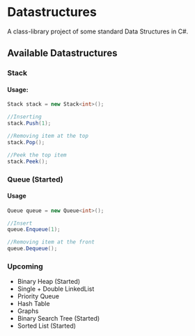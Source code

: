 # Datastructures

A class-library project of some standard Data Structures in C#.

## Available Datastructures

### Stack
#### Usage:
```C#
Stack stack = new Stack<int>();

//Inserting
stack.Push(1);

//Removing item at the top
stack.Pop();

//Peek the top item
stack.Peek();
```
### Queue (Started)
#### Usage
```C#
Queue queue = new Queue<int>();

//Insert
queue.Enqueue(1);

//Removing item at the front
queue.Dequeue();
```

### Upcoming
* Binary Heap (Started)
* Single + Double LinkedList
* Priority Queue
* Hash Table
* Graphs
* Binary Search Tree (Started)
* Sorted List (Started)